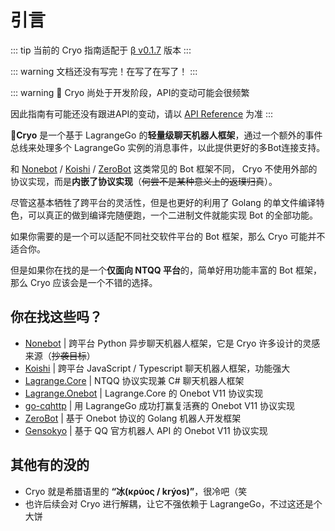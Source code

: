 # 引言 <Badge type="warning" text="beta" />

::: tip
当前的 Cryo 指南适配于 [β v0.1.7](https://github.com/machinacanis/cryo/releases/tag/v0.1.7) 版本
:::

::: warning 
文档还没有写完！在写了在写了！
:::

::: warning
🚧 Cryo 尚处于开发阶段，API的变动可能会很频繁

因此指南有可能还没有跟进API的变动，请以 [API Reference](https://pkg.go.dev/github.com/machinacanis/cryo) 为准
:::

**🧊Cryo** 是一个基于 LagrangeGo 的**轻量级聊天机器人框架**，通过一个额外的事件总线来处理多个 LagrangeGo 实例的消息事件，以此提供更好的多Bot连接支持。

和 [Nonebot](https://nonebot.dev/docs/) / [Koishi](https://koishi.chat/zh-CN/) / [ZeroBot](https://github.com/wdvxdr1123/ZeroBot) 这类常见的 Bot 框架不同， Cryo 不使用外部的协议实现，而是**内嵌了协议实现**（~~何尝不是某种意义上的返璞归真~~）。

尽管这基本牺牲了跨平台的灵活性，但是也更好的利用了 Golang 的单文件编译特色，可以真正的做到编译完随便跑，一个二进制文件就能实现 Bot 的全部功能。

如果你需要的是一个可以适配不同社交软件平台的 Bot 框架，那么 Cryo 可能并不适合你。

但是如果你在找的是一个**仅面向 NTQQ 平台**的，简单好用功能丰富的 Bot 框架，那么 Cryo 应该会是一个不错的选择。

## 你在找这些吗？

- [Nonebot](https://nonebot.dev/docs/) | 跨平台 Python 异步聊天机器人框架，它是 Cryo 许多设计的灵感来源（~~抄袭目标~~）
- [Koishi](https://koishi.chat/zh-CN/) | 跨平台 JavaScript / Typescript 聊天机器人框架，功能强大
- [Lagrange.Core](https://lagrangedev.github.io/Lagrange.Doc/Lagrange.Core/) | NTQQ 协议实现兼 C# 聊天机器人框架
- [Lagrange.Onebot](https://lagrangedev.github.io/Lagrange.Doc/Lagrange.OneBot/) | Lagrange.Core 的 Onebot V11 协议实现
- [go-cqhttp](https://github.com/LagrangeDev/go-cqhttp) | 用 LagrangeGo 成功打赢复活赛的 Onebot V11 协议实现
- [ZeroBot](https://github.com/wdvxdr1123/ZeroBot) | 基于 Onebot 协议的 Golang 机器人开发框架
- [Gensokyo](https://github.com/Hoshinonyaruko/Gensokyo) | 基于 QQ 官方机器人 API 的 Onebot V11 协议实现

## 其他有的没的

- Cryo 就是希腊语里的 **“冰(κρύος / krýos)”**，很冷吧（笑
- 也许后续会对 Cryo 进行解耦，让它不强依赖于 LagrangeGo，不过这还是个大饼

